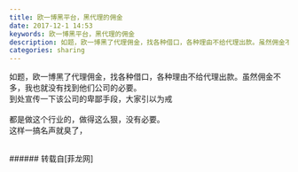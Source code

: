 ```yaml
---
title: 欧一博黑平台，黑代理的佣金
date: 2017-12-1 14:53
keywords: 欧一博黑平台，黑代理的佣金
description: 如题，欧一博黑了代理佣金，找各种借口，各种理由不给代理出款。虽然佣金不多，我也就没有找到他们公司的必要。到处宣传一下该公司的卑鄙手段，大家引以为戒都是做这个行业的，做得这么狠，没有必要。这样一搞名声就臭了，
categories: sharing
---
```

<td class="t_f" id="postmessage_1007581">

如题，欧一博黑了代理佣金，找各种借口，各种理由不给代理出款。虽然佣金不多，我也就没有找到他们公司的必要。<br/>
到处宣传一下该公司的卑鄙手段，大家引以为戒<br/>
<br/>
都是做这个行业的，做得这么狠，没有必要。<br/>
这样一搞名声就臭了，<br/>
<br/>
</td>
###### 转载自[菲龙网]